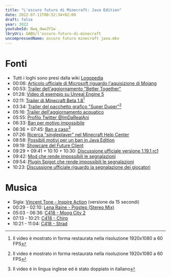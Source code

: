 ```yaml
---
title: "L'oscuro futuro di Minecraft: Java Edition"
date: 2022-07-11T00:52:34+02:00
draft: false
year: 2022
youtubeId: Nwq_dwwJY1w
lbryUri: GABG/l'oscuro-futuro-di-minecraft
uncompressedName: oscuro futuro minecraft java.mkv
---
```


# Fonti
+ Tutti i loghi sono presi dalla wiki [Logopedia](https://logos.fandom.com/wiki/Logopedia)
+ 00:06: [Articolo ufficiale di Microsoft riguardo l'aquisizione di Mojang](https://news.microsoft.com/2014/09/15/minecraft-to-join-microsoft/)
+ 00:53: [Trailer dell'aggiornamento "Better Together"](https://www.youtube.com/watch?v=5nWMr2njHiA)
+ 01:28: [Video di esempio su Unreal Engine 5](https://www.youtube.com/watch?v=BiFv8-K8zUI)
+ 02:11: [Trailer di Minecraft Beta 1.8](https://www.youtube.com/watch?v=tYoO9XkCCHg)[^1]
+ 03:34: [Trailer del pacchetto grafico "Super Duper"](https://www.youtube.com/watch?v=qwE1yB3YuOY)[^1]
+ 05:16: [Trailer dell'aggiornamento acquatico](https://www.youtube.com/watch?v=hcutClmY1pI)
+ 05:55: [Profilo Twitter @ImDaRealAni](https://twitter.com/ImDaRealAni)
+ 06:33: [Ban per motivo impossibile](https://www.reddit.com/r/Minecraft/comments/vhqf2o/notorious_figure_first_time_ive_played_in_months/)
+ 06:36 + 07:45: [Ban a caso](https://www.youtube.com/watch?v=z8KeE0L1rGE)[^2]
+ 07:26: [Ricerca "singleplayer" nel Minecraft Help Center](https://help.minecraft.net/hc/en-us/search?utf8=%E2%9C%93&query=singleplayer)
+ 08:58: [Possibili motivi per un ban in Java Edition](https://www.reddit.com/r/Minecraft/comments/vhiwc0/a_5minute_dance_minecraft_1191_prerelease_1_is_out/id7nrvz/?context=3)
+ 09:19: [Showcare del Future Client](https://www.youtube.com/watch?v=IX7P4vWKEX0)
+ 09:29 + 09:41 + 10:10 + 10:30: [Discussione ufficiale versione 1.19.1 rc1](https://feedback.minecraft.net/hc/en-us/community/posts/7153579644685-Let-s-talk-about-Java-1-19-1-Release-Candidate-1-)
+ 09:42: [Mod che rende impossibili le segnalazioni](https://modrinth.com/mod/no-chat-reports)
+ 09:54: [Plugin Spigot che rende impossibili le segnalazioni](https://www.spigotmc.org/resources/no-chat-reports.102990/)
+ 10:23: [Discussione ufficiale riguardo la segnalazione dei giocatori](https://feedback.minecraft.net/hc/en-us/community/posts/7320990094733-Player-Chat-Reporting-Feedback-)

# Musica
+ Sigla: [Vincent Tone - Inspire Action](https://www.premiumbeat.com/royalty-free-tracks/inspire-action) (versione da 15 secondi)
+ 00:29 - 02:10: [Lena Raine - Pigstep (Stereo Mix)](https://www.youtube.com/watch?v=BTthtlT80Rc)
+ 05:03 - 06:36: [C418 - Moog City 2](https://www.youtube.com/watch?v=C8df2pbOX6g)
+ 07:13 - 10:21: [C418 - Chirp](https://www.youtube.com/watch?v=tB6r8w2S3aw)
+ 10:21 - 11:04: [C418 - Strad](https://www.youtube.com/watch?v=d6tV0cr9zYI)

[^1]: Il video è mostrato in forma restaurata nella risoluzione 1920x1080 a 60 FPS
[^2]: Il video è in lingua inglese ed è stato doppiato in italiano
